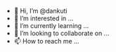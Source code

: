 - 👋 Hi, I’m @dankuti
- 👀 I’m interested in ...
- 🌱 I’m currently learning ...
- 💞️ I’m looking to collaborate on ...
- 📫 How to reach me ...

<!---
dankuti/dankuti is a ✨ special ✨ repository because its `README.md` (this file) appears on your GitHub profile.
You can click the Preview link to take a look at your changes.
--->
